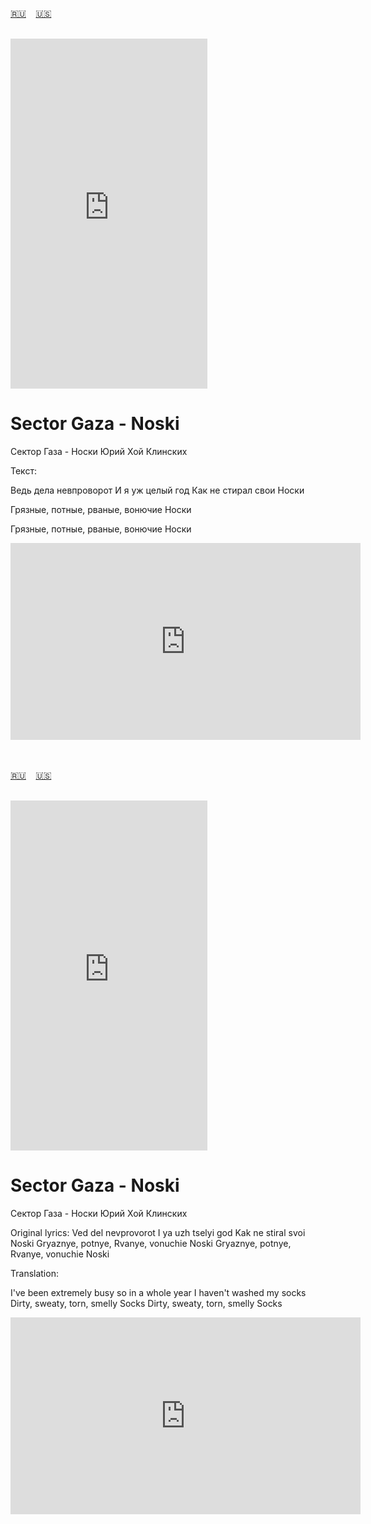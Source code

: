 <span id="ru"><a href='#ru'>🇷🇺</a> &nbsp;&nbsp;&nbsp;<a href='#en'>🇺🇸</a> &nbsp;&nbsp;&nbsp;</span><br><br>
<iframe width="315" height="560" src="https://www.youtube.com/embed/9QjW3betAdM" frameborder="0" allow="accelerometer; autoplay; clipboard-write; encrypted-media; gyroscope; picture-in-picture; web-share"allowfullscreen></iframe>

# Sector Gaza - Noski
Сектор Газа - Носки
Юрий Хой
Клинских

Текст:

Ведь дела невпроворот
И я уж целый год
Как не стирал свои
Носки

Грязные, потные, рваные, вонючие
Носки

Грязные, потные, рваные, вонючие
Носки

<iframe width="560" height="315" src="https://www.youtube.com/embed/WnzLfaKJdFM?si=-0ZgmXjR7TcFpXzJ" title="YouTube video player" frameborder="0" allow="accelerometer; autoplay; clipboard-write; encrypted-media; gyroscope; picture-in-picture; web-share" referrerpolicy="strict-origin-when-cross-origin" allowfullscreen></iframe>

<br><br>
<span id="en"><a href='#ru'>🇷🇺</a> &nbsp;&nbsp;&nbsp;<a href='#en'>🇺🇸</a> &nbsp;&nbsp;&nbsp;</span><br><br>
<iframe width="315" height="560" src="https://www.youtube.com/embed/gG5O5lWBnb8" frameborder="0" allow="accelerometer; autoplay; clipboard-write; encrypted-media; gyroscope; picture-in-picture; web-share"allowfullscreen></iframe>

# Sector Gaza - Noski
Сектор Газа - Носки
Юрий Хой
Клинских

Original lyrics:
Ved del nevprovorot
I ya uzh tselyi god
Kak ne stiral svoi
Noski
Gryaznye, potnye,
Rvanye, vonuchie
Noski
Gryaznye, potnye,
Rvanye, vonuchie
Noski

Translation:

I've been extremely busy
so in a whole year
I haven't washed my socks
Dirty, sweaty, torn, smelly 
Socks
Dirty, sweaty, torn, smelly 
Socks

<iframe width="560" height="315" src="https://www.youtube.com/embed/WnzLfaKJdFM" title="YouTube video player" frameborder="0" allow="accelerometer; autoplay; clipboard-write; encrypted-media; gyroscope; picture-in-picture; web-share" referrerpolicy="strict-origin-when-cross-origin" allowfullscreen></iframe>
<br><br>
